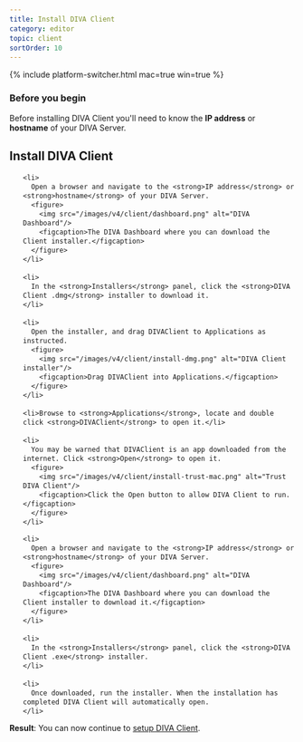 ```yaml
---
title: Install DIVA Client
category: editor
topic: client
sortOrder: 10
---
```


{% include platform-switcher.html mac=true win=true %}

### Before you begin

Before installing DIVA Client you'll need to know the **IP address** or **hostname** of your DIVA Server.

## Install DIVA Client

<div class="platform-mac">
  <ol>

    <li>
      Open a browser and navigate to the <strong>IP address</strong> or <strong>hostname</strong> of your DIVA Server.
      <figure>
        <img src="/images/v4/client/dashboard.png" alt="DIVA Dashboard"/>
        <figcaption>The DIVA Dashboard where you can download the Client installer.</figcaption>
      </figure>
    </li>

    <li>
      In the <strong>Installers</strong> panel, click the <strong>DIVA Client .dmg</strong> installer to download it.
    </li>

    <li>
      Open the installer, and drag DIVAClient to Applications as instructed.
      <figure>
        <img src="/images/v4/client/install-dmg.png" alt="DIVA Client installer"/>
        <figcaption>Drag DIVAClient into Applications.</figcaption>
      </figure>
    </li>

    <li>Browse to <strong>Applications</strong>, locate and double click <strong>DIVAClient</strong> to open it.</li>

    <li>
      You may be warned that DIVAClient is an app downloaded from the internet. Click <strong>Open</strong> to open it.
      <figure>
        <img src="/images/v4/client/install-trust-mac.png" alt="Trust DIVA Client"/>
        <figcaption>Click the Open button to allow DIVA Client to run.</figcaption>
      </figure>
    </li>

  </ol>
</div>

<div class="platform-win">
  <ol>

    <li>
      Open a browser and navigate to the <strong>IP address</strong> or <strong>hostname</strong> of your DIVA Server.
      <figure>
        <img src="/images/v4/client/dashboard.png" alt="DIVA Dashboard"/>
        <figcaption>The DIVA Dashboard where you can download the Client installer to download it.</figcaption>
      </figure>
    </li>

    <li>
      In the <strong>Installers</strong> panel, click the <strong>DIVA Client .exe</strong> installer.
    </li>

    <li>
      Once downloaded, run the installer. When the installation has completed DIVA Client will automatically open.
    </li>

  </ol>
</div>

<p class="tip tip--result">
  <strong>Result</strong>:
  You can now continue to <a href="/v4/editor/setup-client.html">setup DIVA Client</a>.
</p>